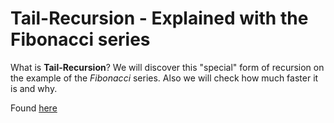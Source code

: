 ﻿# Tail-Recursion - Explained with the Fibonacci series

What is **Tail-Recursion**? We will discover this "special" form of recursion on the example of the *Fibonacci* series. Also we will check how much faster it is and why.

Found [here](https://steven-giesel.com/blogPost/ccdbefd9-2875-49e6-929c-c5081d5b4d27)